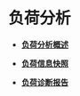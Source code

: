 # 负荷分析<a name="ZH-CN_TOPIC_0000001455917093"></a>

-   **[负荷分析概述](负荷分析概述.md)**  

-   **[负荷信息快照](负荷信息快照.md)**  

-   **[负荷诊断报告](负荷诊断报告.md)**  


